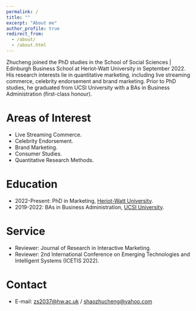```yaml
---
permalink: /
title: ""
excerpt: "About me"
author_profile: true
redirect_from: 
  - /about/
  - /about.html
---
```


Zhucheng joined the PhD studies in the School of Social Sciences | Edinburgh Business School at Heriot-Watt University in September 2022.
His research interests lie in quantitative marketing, including live streaming commerce, celebrity endorsement and brand marketing.
Prior to PhD studies, he graduated from UCSI University with a BAs in Business Administration (first-class honour).


Areas of Interest
======
- Live Streaming Commerce.
- Celebrity Endorsement.
- Brand Marketing.
- Consumer Studies.
- Quantitative Research Methods.

Education
======
- 2022-Present: PhD in Marketing, [Heriot-Watt University](https://www.hw.ac.uk/).
- 2019-2022: BAs in Business Administration, [UCSI University](https://www.ucsiuniversity.edu.my/).

Service
======
- Reviewer: Journal of Research in Interactive Marketing.
- Reviewer: 2nd International Conference on Emerging Technologies and Intelligent Systems (ICETIS 2022).


Contact
======
- E-mail: zs2037@hw.ac.uk / shaozhucheng@yahoo.com

